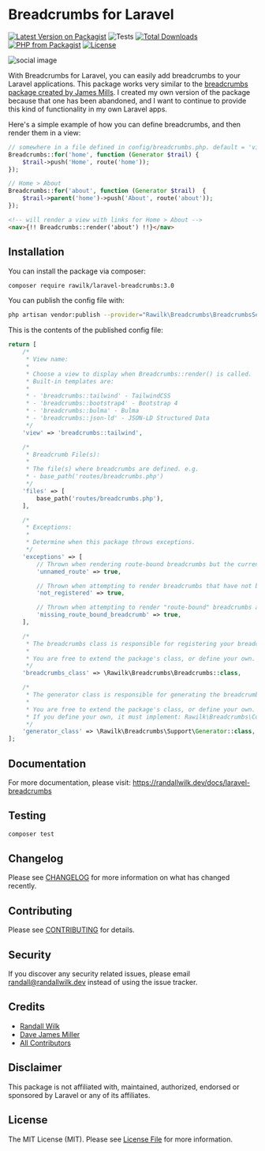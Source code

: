 # Breadcrumbs for Laravel

[![Latest Version on Packagist](https://img.shields.io/packagist/v/rawilk/laravel-breadcrumbs.svg?style=flat-square)](https://packagist.org/packages/rawilk/laravel-breadcrumbs)
![Tests](https://github.com/rawilk/laravel-breadcrumbs/workflows/Tests/badge.svg?style=flat-square)
[![Total Downloads](https://img.shields.io/packagist/dt/rawilk/laravel-breadcrumbs.svg?style=flat-square)](https://packagist.org/packages/rawilk/laravel-breadcrumbs)
[![PHP from Packagist](https://img.shields.io/packagist/php-v/rawilk/laravel-breadcrumbs?style=flat-square)](https://packagist.org/packages/rawilk/laravel-breadcrumbs)
[![License](https://img.shields.io/github/license/rawilk/laravel-breadcrumbs?style=flat-square)](https://github.com/rawilk/laravel-breadcrumbs/blob/main/LICENSE.md)

![social image](https://banners.beyondco.de/Breadcrumbs%20for%20Laravel.png?theme=light&packageManager=composer+require&packageName=rawilk%2Flaravel-breadcrumbs&pattern=architect&style=style_1&description=Easily+add+breadcrumbs+to+a+Laravel+app.&md=1&showWatermark=0&fontSize=100px&images=chevron-double-right)

With Breadcrumbs for Laravel, you can easily add breadcrumbs to your Laravel applications. This package works very similar to the
[breadcrumbs package created by James Mills](https://github.com/davejamesmiller/laravel-breadcrumbs). I created my own version of the
package because that one has been abandoned, and I want to continue to provide this kind of functionality in my own Laravel apps.

Here's a simple example of how you can define breadcrumbs, and then render them in a view:

```php
// somewhere in a file defined in config/breadcrumbs.php. default = 'view' => base_path('routes/breadcrumbs.php')
Breadcrumbs::for('home', function (Generator $trail) {
    $trail->push('Home', route('home'));
});

// Home > About
Breadcrumbs::for('about', function (Generator $trail)  {
    $trail->parent('home')->push('About', route('about'));
});
```

```html
<!-- will render a view with links for Home > About -->
<nav>{!! Breadcrumbs::render('about') !!}</nav>
```

## Installation

You can install the package via composer:

```bash
composer require rawilk/laravel-breadcrumbs:3.0
```

You can publish the config file with:
```bash
php artisan vendor:publish --provider="Rawilk\Breadcrumbs\BreadcrumbsServiceProvider" --tag="config"
```

This is the contents of the published config file:

```php
return [
    /*
     * View name:
     *
     * Choose a view to display when Breadcrumbs::render() is called.
     * Built-in templates are:
     *
     * - 'breadcrumbs::tailwind' - TailwindCSS
     * - 'breadcrumbs::bootstrap4' - Bootstrap 4
     * - 'breadcrumbs::bulma' - Bulma
     * - 'breadcrumbs::json-ld' - JSON-LD Structured Data
     */
    'view' => 'breadcrumbs::tailwind',

    /*
     * Breadcrumb File(s):
     *
     * The file(s) where breadcrumbs are defined. e.g.
     * - base_path('routes/breadcrumbs.php')
     */
    'files' => [
        base_path('routes/breadcrumbs.php'),
    ],

    /*
     * Exceptions:
     *
     * Determine when this package throws exceptions.
     */
    'exceptions' => [
        // Thrown when rendering route-bound breadcrumbs but the current route doesn't have a name.
        'unnamed_route' => true,

        // Thrown when attempting to render breadcrumbs that have not been registered.
        'not_registered' => true,

        // Thrown when attempting to render "route-bound" breadcrumbs and the named route's breadcrumbs are not defined.
        'missing_route_bound_breadcrumb' => true,
    ],

    /*
     * The breadcrumbs class is responsible for registering your breadcrumbs.
     *
     * You are free to extend the package's class, or define your own.
     */
    'breadcrumbs_class' => \Rawilk\Breadcrumbs\Breadcrumbs::class,

    /*
     * The generator class is responsible for generating the breadcrumbs.
     *
     * You are free to extend the package's class, or define your own.
     * If you define your own, it must implement: Rawilk\Breadcrumbs\Contracts\Generator
     */
    'generator_class' => \Rawilk\Breadcrumbs\Support\Generator::class,
];
```

## Documentation
For more documentation, please visit: https://randallwilk.dev/docs/laravel-breadcrumbs

## Testing

``` bash
composer test
```

## Changelog

Please see [CHANGELOG](CHANGELOG.md) for more information on what has changed recently.

## Contributing

Please see [CONTRIBUTING](CONTRIBUTING.md) for details.

## Security

If you discover any security related issues, please email randall@randallwilk.dev instead of using the issue tracker.

## Credits

- [Randall Wilk](https://github.com/rawilk)
- [Dave James Miller](https://github.com/davejamesmiller/laravel-breadcrumbs)
- [All Contributors](../../contributors)

## Disclaimer

This package is not affiliated with, maintained, authorized, endorsed or sponsored by Laravel or any of its affiliates.

## License

The MIT License (MIT). Please see [License File](LICENSE.md) for more information.
